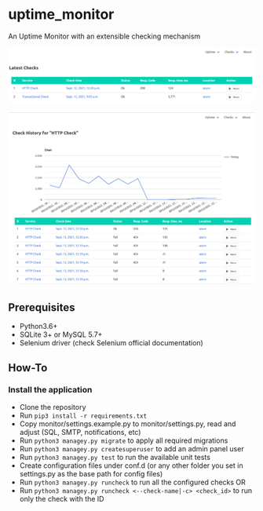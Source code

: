# uptime_monitor

An Uptime Monitor with an extensible checking mechanism

![Latest checks results](./screenshots/checks_latest.png)

![Example-check history](./screenshots/http_ping_check.png)

## Prerequisites

* Python3.6+
* SQLite 3+ or MySQL 5.7+
* Selenium driver (check Selenium official documentation)

## How-To

### Install the application

* Clone the repository
* Run `pip3 install -r requirements.txt`
* Copy monitor/settings.example.py to monitor/settings.py, read and adjust (SQL, SMTP, notifications, etc)
* Run `python3 managey.py migrate` to apply all required migrations
* Run `python3 managey.py createsuperuser` to add an admin panel user
* Run `python3 managey.py test` to run the available unit tests
* Create configuration files under conf.d (or any other folder you set in settings.py as the base path for config files)
* Run `python3 managey.py runcheck` to run all the configured checks OR
* Run `python3 managey.py runcheck <--check-name|-c> <check_id>` to run only the check with the ID
